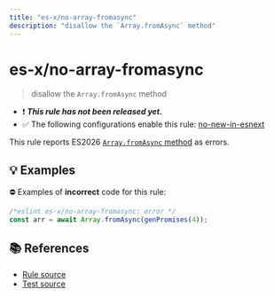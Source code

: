 ```yaml
---
title: "es-x/no-array-fromasync"
description: "disallow the `Array.fromAsync` method"
---
```


# es-x/no-array-fromasync
> disallow the `Array.fromAsync` method

- ❗ <badge text="This rule has not been released yet." vertical="middle" type="error"> ***This rule has not been released yet.*** </badge>
- ✅ The following configurations enable this rule: [no-new-in-esnext]

This rule reports ES2026 [`Array.fromAsync` method](https://github.com/tc39/proposal-array-from-async) as errors.

## 💡 Examples

⛔ Examples of **incorrect** code for this rule:

<eslint-playground type="bad">

```js
/*eslint es-x/no-array-fromasync: error */
const arr = await Array.fromAsync(genPromises(4));
```

</eslint-playground>

## 📚 References

- [Rule source](https://github.com/eslint-community/eslint-plugin-es-x/blob/master/lib/rules/no-array-fromasync.js)
- [Test source](https://github.com/eslint-community/eslint-plugin-es-x/blob/master/tests/lib/rules/no-array-fromasync.js)

[no-new-in-esnext]: ../configs/index.md#no-new-in-esnext
